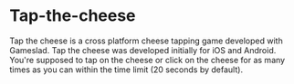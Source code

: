 # Tap-the-cheese
Tap the cheese is a cross platform cheese tapping game developed with Gameslad. Tap the cheese was developed initially for iOS and Android. You're supposed to tap on the cheese or click on the cheese for as many times as you can within the time limit (20 seconds by default).
